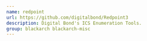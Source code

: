 ```yaml
---
name: redpoint
url: https://github.com/digitalbond/Redpoint3
description: Digital Bond's ICS Enumeration Tools.
group: blackarch blackarch-misc
---
```

